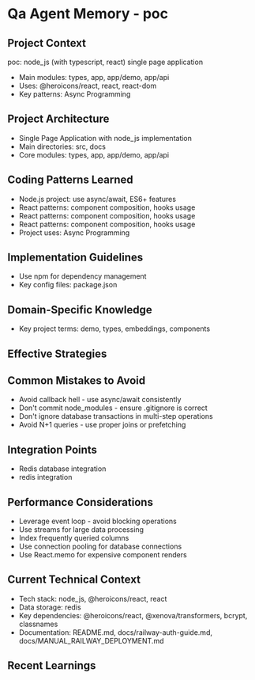 # Qa Agent Memory - poc

<!-- MEMORY LIMITS: 8KB max | 10 sections max | 15 items per section -->
<!-- Last Updated: 2025-08-11 18:18:35 | Auto-updated by: qa -->

## Project Context
poc: node_js (with typescript, react) single page application
- Main modules: types, app, app/demo, app/api
- Uses: @heroicons/react, react, react-dom
- Key patterns: Async Programming

## Project Architecture
- Single Page Application with node_js implementation
- Main directories: src, docs
- Core modules: types, app, app/demo, app/api

## Coding Patterns Learned
- Node.js project: use async/await, ES6+ features
- React patterns: component composition, hooks usage
- React patterns: component composition, hooks usage
- React patterns: component composition, hooks usage
- Project uses: Async Programming

## Implementation Guidelines
- Use npm for dependency management
- Key config files: package.json

## Domain-Specific Knowledge
<!-- Agent-specific knowledge for poc domain -->
- Key project terms: demo, types, embeddings, components

## Effective Strategies
<!-- Successful approaches discovered through experience -->

## Common Mistakes to Avoid
- Avoid callback hell - use async/await consistently
- Don't commit node_modules - ensure .gitignore is correct
- Don't ignore database transactions in multi-step operations
- Avoid N+1 queries - use proper joins or prefetching

## Integration Points
- Redis database integration
- redis integration

## Performance Considerations
- Leverage event loop - avoid blocking operations
- Use streams for large data processing
- Index frequently queried columns
- Use connection pooling for database connections
- Use React.memo for expensive component renders

## Current Technical Context
- Tech stack: node_js, @heroicons/react, react
- Data storage: redis
- Key dependencies: @heroicons/react, @xenova/transformers, bcrypt, classnames
- Documentation: README.md, docs/railway-auth-guide.md, docs/MANUAL_RAILWAY_DEPLOYMENT.md

## Recent Learnings
<!-- Most recent discoveries and insights -->
